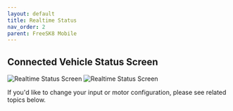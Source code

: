 ```yaml
---
layout: default
title: Realtime Status
nav_order: 2
parent: FreeSK8 Mobile
---
```


## Connected Vehicle Status Screen
![Realtime Status Screen](https://codex.freesk8.org/assets/images/mobileapp/realtime.png)
![Realtime Status Screen](https://codex.freesk8.org/assets/images/mobileapp/realtime2.png)

If you'd like to change your input or motor configuration, please see related topics below. 